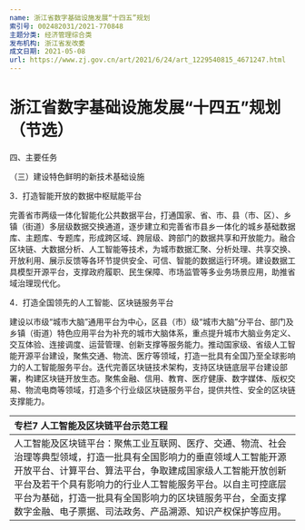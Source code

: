 ```yaml
---
name: 浙江省数字基础设施发展“十四五”规划
索引号: 002482031/2021-770848
主题分类: 经济管理综合类
发布机构: 浙江省发改委
成文日期: 2021-05-08
url: https://www.zj.gov.cn/art/2021/6/24/art_1229540815_4671247.html
---
```


# 浙江省数字基础设施发展“十四五”规划（节选）

四、主要任务

（三）建设特色鲜明的新技术基础设施

3．打造智能开放的数据中枢赋能平台

完善省市两级一体化智能化公共数据平台，打通国家、省、市、县（市、区）、乡镇（街道）多层级数据交换通道，逐步建立和完善省市县乡一体化的城乡基础数据库、主题库、专题库，形成跨区域、跨层级、跨部门的数据共享和开放能力。融合区块链、大数据分析、人工智能等技术，为城市数据汇聚、分析处理、共享交换、开放利用、展示反馈等各环节提供安全、可信、智能的数据运行环境。建设数据工具模型开源平台，支撑政府履职、民生保障、市场监管等多业务场景应用，助推省域治理现代化。

4．打造全国领先的人工智能、区块链服务平台

建设以市级“城市大脑”通用平台为中心，区县（市）级“城市大脑”分平台、部门及乡镇（街道）特色应用平台为补充的城市大脑体系，重点提升城市大脑业务定义、交互体验、连接调度、运营管理、创新支撑等服务能力。推动国家级、省级人工智能开源平台建设，聚焦交通、物流、医疗等领域，打造一批具有全国乃至全球影响力的人工智能服务平台。迭代完善区块链技术架构，支持区块链底层平台建设部署，构建区块链开放生态。聚焦金融、信用、教育、医疗健康、数字媒体、版权交易、物流电商等领域，打造多个行业级区块链服务平台，提供共性、安全的区块链支撑能力。

| 专栏7  人工智能及区块链平台示范工程 |
| :--- |
| 人工智能及区块链平台：聚焦工业互联网、医疗、交通、物流、社会治理等典型领域，打造一批具有全国影响力的垂直领域人工智能开源开放平台、计算平台、算法平台，争取建成国家级人工智能开放创新平台及若干个具有影响力的行业人工智能服务平台。以自主可控底层平台为基础，打造一批具有全国影响力的区块链服务平台，全面支撑数字金融、电子票据、司法政务、产品溯源、知识产权保护等应用。 |


